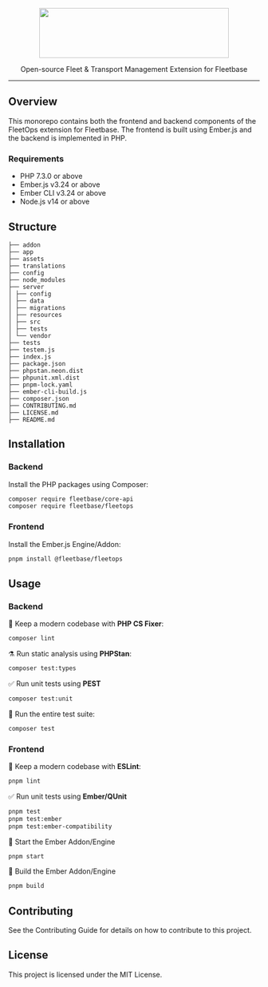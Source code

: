<p align="center">
    <img src="https://flb-assets.s3.ap-southeast-1.amazonaws.com/static/fleetbase-logo-svg.svg" width="380" height="100" />
</p>
<p align="center">
    Open-source Fleet & Transport Management Extension for Fleetbase
</p>

---

## Overview

This monorepo contains both the frontend and backend components of the FleetOps extension for Fleetbase. The frontend is built using Ember.js and the backend is implemented in PHP.

### Requirements

- PHP 7.3.0 or above
- Ember.js v3.24 or above
- Ember CLI v3.24 or above
- Node.js v14 or above

## Structure

```
├── addon
├── app
├── assets
├── translations
├── config
├── node_modules
├── server
│ ├── config
│ ├── data
│ ├── migrations
│ ├── resources
│ ├── src
│ ├── tests
│ └── vendor
├── tests
├── testem.js
├── index.js
├── package.json
├── phpstan.neon.dist
├── phpunit.xml.dist
├── pnpm-lock.yaml
├── ember-cli-build.js
├── composer.json
├── CONTRIBUTING.md
├── LICENSE.md
├── README.md
```

## Installation

### Backend

Install the PHP packages using Composer:

```bash
composer require fleetbase/core-api
composer require fleetbase/fleetops
```
### Frontend

Install the Ember.js Engine/Addon:

```bash
pnpm install @fleetbase/fleetops
```

## Usage

### Backend

🧹 Keep a modern codebase with **PHP CS Fixer**:
```bash
composer lint
```

⚗️ Run static analysis using **PHPStan**:
```bash
composer test:types
```

✅ Run unit tests using **PEST**
```bash
composer test:unit
```

🚀 Run the entire test suite:
```bash
composer test
```

### Frontend

🧹 Keep a modern codebase with **ESLint**:
```bash
pnpm lint
```

✅ Run unit tests using **Ember/QUnit**
```bash
pnpm test
pnpm test:ember
pnpm test:ember-compatibility
```

🚀 Start the Ember Addon/Engine
```bash
pnpm start
```

🔨 Build the Ember Addon/Engine
```bash
pnpm build
```

## Contributing
See the Contributing Guide for details on how to contribute to this project.

## License
This project is licensed under the MIT License.